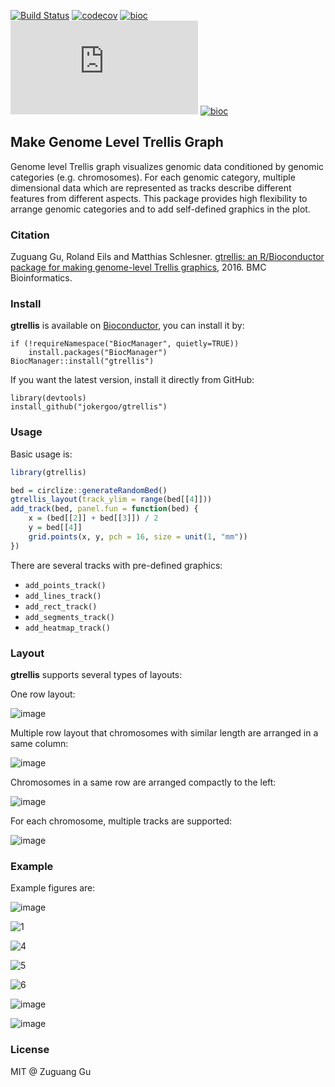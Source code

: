 [![Build Status](https://travis-ci.org/jokergoo/gtrellis.svg)](https://travis-ci.org/jokergoo/gtrellis)
[![codecov](https://img.shields.io/codecov/c/github/jokergoo/gtrellis.svg)](https://codecov.io/github/jokergoo/gtrellis)
[![bioc](https://bioconductor.org/shields/downloads/devel/gtrellis.svg)](https://bioconductor.org/packages/stats/bioc/gtrellis/) 
[![bioc](http://mcube.nju.edu.cn/cgi-bin/zuguanggu/bioc_download.pl?package=gtrellis)](https://bioconductor.org/packages/stats/bioc/gtrellis/) 
[![bioc](http://www.bioconductor.org/shields/years-in-bioc/gtrellis.svg)](http://bioconductor.org/packages/devel/bioc/html/gtrellis.html)

## Make Genome Level Trellis Graph

Genome level Trellis graph visualizes genomic data conditioned by genomic categories (e.g. chromosomes). For each genomic category, multiple dimensional data which are represented as tracks describe different features from different aspects. This package provides high flexibility to arrange genomic categories and to add self-defined graphics in the plot.

### Citation

Zuguang Gu, Roland Eils and Matthias Schlesner. [gtrellis: an R/Bioconductor package for making genome-level Trellis graphics](http://bmcbioinformatics.biomedcentral.com/articles/10.1186/s12859-016-1051-4), 2016. BMC Bioinformatics.

### Install

**gtrellis** is available on [Bioconductor](http://bioconductor.org/packages/release/bioc/html/gtrellis.html), you can install it by:

```{r}
if (!requireNamespace("BiocManager", quietly=TRUE))
    install.packages("BiocManager")
BiocManager::install("gtrellis") 
```

If you want the latest version, install it directly from GitHub:

```{r}
library(devtools)
install_github("jokergoo/gtrellis")
```

### Usage

Basic usage is:

```r
library(gtrellis)

bed = circlize::generateRandomBed()
gtrellis_layout(track_ylim = range(bed[[4]]))
add_track(bed, panel.fun = function(bed) {
    x = (bed[[2]] + bed[[3]]) / 2
    y = bed[[4]]
    grid.points(x, y, pch = 16, size = unit(1, "mm"))
})
```

There are several tracks with pre-defined graphics:

- `add_points_track()`
- `add_lines_track()`
- `add_rect_track()`
- `add_segments_track()`
- `add_heatmap_track()`

### Layout

**gtrellis** supports several types of layouts:

One row layout:

![image](https://cloud.githubusercontent.com/assets/449218/13721936/9a511d74-e835-11e5-83f3-20952687ec7f.png)

Multiple row layout that chromosomes with similar length are arranged in a same column:

![image](https://cloud.githubusercontent.com/assets/449218/13721942/b7ac4e0c-e835-11e5-8937-6c2d87868f65.png)

Chromosomes in a same row are arranged compactly to the left:

![image](https://cloud.githubusercontent.com/assets/449218/13721947/c6a2d55c-e835-11e5-80df-645fae07ff2d.png)

For each chromosome, multiple tracks are supported:

![image](https://cloud.githubusercontent.com/assets/449218/13721950/d6e5eff8-e835-11e5-9932-e868f084a717.png)

### Example

Example figures are:

![image](https://cloud.githubusercontent.com/assets/449218/13721966/44ddc940-e836-11e5-8ac0-55e4751a606a.png)

![1](https://cloud.githubusercontent.com/assets/449218/6318160/c061efc6-ba81-11e4-9b80-ab6ddb7377dc.png)

![4](https://cloud.githubusercontent.com/assets/449218/5553818/89527e8a-8c30-11e4-84fe-2d8b72ddcc2e.png)

![5](https://cloud.githubusercontent.com/assets/449218/5553819/911f938c-8c30-11e4-8b49-d2b32291aef5.png)

![6](https://cloud.githubusercontent.com/assets/449218/5553820/978ab882-8c30-11e4-8259-2b8c91e780ce.png)

![image](https://cloud.githubusercontent.com/assets/449218/21886589/c6852188-d8bc-11e6-9d1d-8ef16eb30b0e.png)

![image](https://cloud.githubusercontent.com/assets/449218/21886590/cd5f0758-d8bc-11e6-8701-0b357c8bc8fa.png)

### License

MIT @ Zuguang Gu

